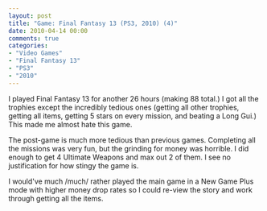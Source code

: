 ```yaml
---
layout: post
title: "Game: Final Fantasy 13 (PS3, 2010) (4)"
date: 2010-04-14 00:00
comments: true
categories:
- "Video Games"
- "Final Fantasy 13"
- "PS3"
- "2010"
---
```


I played Final Fantasy 13 for another 26 hours (making 88
total.) I got all the trophies except the incredibly tedious ones
(getting all other trophies, getting all items, getting 5 stars on
every mission, and beating a Long Gui.) This made me almost hate
this game.

The post-game is much more tedious than previous games. Completing
all the missions was very fun, but the grinding for money was
horrible. I did enough to get 4 Ultimate Weapons and max out 2 of
them. I see no justification for how stingy the game is.

I would've much /much/ rather played the main game in a New Game
Plus mode with higher money drop rates so I could re-view the
story and work through getting all the items.
